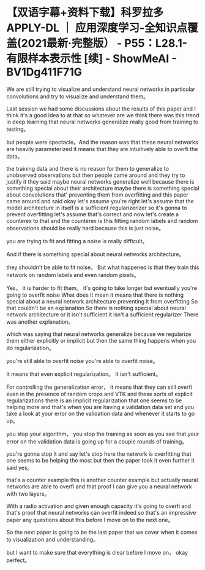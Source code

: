 # 【双语字幕+资料下载】科罗拉多 APPLY-DL ｜ 应用深度学习-全知识点覆盖(2021最新·完整版） - P55：L28.1- 有限样本表示性 [续] - ShowMeAI - BV1Dg411F71G

We are still trying to visualize and understand neural networks in particular convolutions and try to visualize and understand them。

Last session we had some discussions about the results of this paper and I think it's a good idea to at that so whatever are we think there was this trend in deep learning that neural networks generalize really good from training to testing。

 but people were spectacle。And the reason was that these neural networks are heavily parameterized it means that they are intuitively able to overfi the data。

 the training data and there is no reason for them to generalize to unobserved observations but then people came around and they try to justify it they said maybe neural networks generalize well because there is something special about their architecture maybe there is something special about convolutions that' preventing them from overfitting and this paper came around and said okay let's assume you're right let's assume that the model architecture in itself is a sufficient regularizerizer so it's gonna to prevent overfitting let's assume that's correct and now let's create a counterex to that and the counterex is this fitting random labels and random observations should be really hard because this is just noise。

you are trying to fit and fitting a noise is really difficult。

 And if there is something special about neural networks architecture。

 they shouldn't be able to fit noise。 But what happened is that they train this network on random labels and even random pixels。

 Yes， it is harder to fit them。 it's going to take longer but eventually you're going to overfit noise What does it mean it means that there is nothing special about a neural network architecture preventing it from overfitting So that couldn't be an explanation So there is nothing special about neural network architecture or it isn't sufficient it isn't a sufficient regularizer There was another explanation。

 which was saying that neural networks generalize because we regularize them either explicitly or implicit but then the same thing happens when you do regularization。

 you're still able to overfit noise you're able to overfit noise。

 It means that even explicit regularization。 It isn't sufficient。

For controlling the generalization error， it means that they can still overfi even in the presence of random crops and VTK and these sorts of explicit regularizations there is an implicit regularization that one seems to be helping more and that's when you are having a validation data set and you take a look at your error on the validation data and whenever it starts to go up。

 you stop your algorithm， you stop the training as soon as you see that your error on the validation data is going up for a couple rounds of training。

 you're gonna stop it and say let's stop here the network is overfitting that one seems to be helping the most but then the paper took it even further it said yes。

 that's a counter example this is another counter example but actually neural networks are able to overfi and that proof I can give you a neural network with two layers。

With a radio activation and given enough capacity it's going to overfi and that's proof that neural networks can overfit indeed so that's an impressive paper any questions about this before I move on to the next one。

So the next paper is going to be the last paper that we cover when it comes to visualization and understanding。

 but I want to make sure that everything is clear before I move on， okay perfect。

